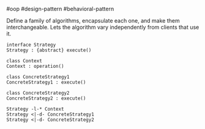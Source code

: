 #oop #design-pattern #behavioral-pattern

Define a family of algorithms, encapsulate each one, and make them interchangeable. Lets the algorithm vary independently from clients that use it.

```plantuml-svg
interface Strategy
Strategy : {abstract} execute()

class Context
Context : operation()

class ConcreteStrategy1
ConcreteStrategy1 : execute()

class ConcreteStrategy2
ConcreteStrategy2 : execute()

Strategy -l-* Context
Strategy <|-d- ConcreteStrategy1
Strategy <|-d- ConcreteStrategy2
```